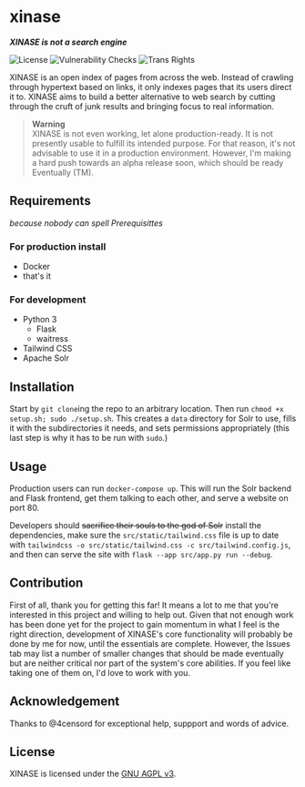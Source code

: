 # xinase
**_XINASE is not a search engine_**

![License](https://img.shields.io/github/license/alexmshepherd/xinase?style=flat-square&color=blue)
![Vulnerability Checks](https://img.shields.io/github/actions/workflow/status/alexmshepherd/xinase/codeql.yml?label=vulnerability%20checks&style=flat-square)
![Trans Rights](https://img.shields.io/badge/trans-rights-ff69b4?style=flat-square)

XINASE is an open index of pages from across the web. Instead of crawling through hypertext based
on links, it only indexes pages that its users direct it to. XINASE aims to build a better 
alternative to web search by cutting through the cruft of junk results and bringing focus to real
information.

> **Warning**  
> XINASE is not even working, let alone production-ready. It is not presently usable to fulfill its intended purpose. For that reason, it's not advisable to use it in a production environment. However, I'm making a hard push towards an alpha release soon, which should be ready Eventually (TM). 

## Requirements
_because nobody can spell Prerequisittes_

### For production install
- Docker
- that's it

### For development
- Python 3
    - Flask
    - waitress
- Tailwind CSS
- Apache Solr

## Installation
Start by `git clone`ing the repo to an arbitrary location. Then run `chmod +x setup.sh; sudo ./setup.sh`. This creates a `data` directory for Solr to use, fills it with the subdirectories it needs, and sets permissions appropriately (this last step is why it has to be run with `sudo`.) 

## Usage
Production users can run `docker-compose up`. This will run the Solr backend and Flask frontend, get them talking to each other, and serve a website on port 80. 

Developers should ~~sacrifice their souls to the god of Solr~~ install the dependencies, make sure the `src/static/tailwind.css` file is up to date with `tailwindcss -o src/static/tailwind.css -c src/tailwind.config.js`, and then can serve the site with `flask --app src/app.py run --debug`. 

## Contribution
First of all, thank you for getting this far! It means a lot to me that you're interested in this project and willing to help out. Given that not enough work has been done yet for the project to gain momentum in what I feel is the right direction, development of XINASE's core functionality will probably be done by me for now, until the essentials are complete. However, the Issues tab may list a number of smaller changes that should be made eventually but are neither critical nor part of the system's core abilities. If you feel like taking one of them on, I'd love to work with you. 

## Acknowledgement
Thanks to @4censord for exceptional help, suppport and words of advice.

## License 
XINASE is licensed under the [GNU AGPL v3](https://github.com/alexmshepherd/xinase/blob/main/LICENSE).
